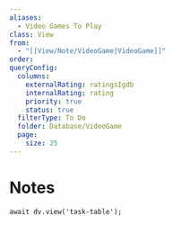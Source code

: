 ```yaml
---
aliases:
  - Video Games To Play
class: View
from:
  - "[[View/Note/VideoGame|VideoGame]]"
order:
queryConfig:
  columns:
    externalRating: ratingsIgdb
    internalRating: rating
    priority: true
    status: true
  filterType: To Do
  folder: Database/VideoGame
  page:
    size: 25
---
```

# Notes

```dataviewjs
await dv.view('task-table');
```
